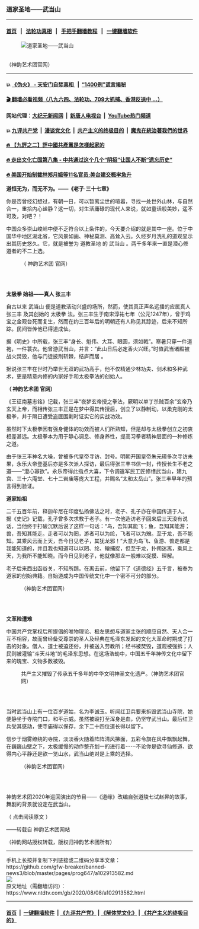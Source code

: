 ### 道家圣地——武当山
------------------------

#### [首页](https://github.com/gfw-breaker/banned-news3/blob/master/README.md) &nbsp;&nbsp;|&nbsp;&nbsp; [法轮功真相](https://github.com/begood0513/basic/blob/master/README.md)  &nbsp;&nbsp;|&nbsp;&nbsp; [手把手翻墙教程](https://github.com/gfw-breaker/guides/wiki)  &nbsp;&nbsp;|&nbsp;&nbsp; [一键翻墙软件](https://github.com/gfw-breaker/nogfw/blob/master/README.md)  



<div><div class="featured_image">
 <figure>
  <img alt="道家圣地——武当山" src="https://i.ntdtv.com/assets/uploads/2020/08/2020-08-08_135632-800x450.jpg"/>
 </figure><br/>
 <span class="caption">
  （神韵艺术团官网）
 </span>
</div>
</div><hr/>

#### 💥 [《伪火》 - 天安门自焚真相 ](http://141.164.51.119:10000/videos/blog/weihuo.html)&nbsp; |&nbsp; [“1400例”谎言揭秘  ](http://141.164.51.119:10000/videos/blog/jiexi1400.html)

#### [ 🎬  翻墙必看视频（八九六四、法轮功、709大抓捕、香港反送中 ...）](https://github.com/gfw-breaker/links/blob/master/banned.md)

#### 网站代理：[大纪元新闻网](http://167.172.10.89:10080/gb/) &nbsp;|&nbsp; [新唐人电视台](http://167.172.10.89:8808/gb/) &nbsp;|&nbsp; [YouTube热门频道](http://158.247.203.241/youtube.html)

#### 💥 [九评共产党](http://141.164.51.119:10000/videos/res/jiuping/)&nbsp; |&nbsp; [漫谈党文化](http://141.164.51.119:10000/videos/res/mtdwh/)&nbsp; |&nbsp; [共产主义的终极目的](http://141.164.51.119:10000/videos/res/zjmd/)&nbsp; |&nbsp; [魔鬼在統治著我們的世界](http://141.164.51.119:10000/videos/res/TheSpecter/)  

#### [ 🔥  【九評之二】評中國共產黨是怎樣起家的](http://141.164.51.119:10000/videos/news/../res/jiuping/index.html)

#### [ 🔥  走出文化亡国第八集 - 中共通过这个几个“阴招”让国人不断“遗忘历史”  ](http://141.164.51.119:10000/videos/news/../res/zcwhwg/index.html)

#### [ 🔥  美国开始制裁林郑月娥等11名官员;美台建交概率急升](http://141.164.51.119:10000/videos/news/ztl02.html)

<div><div class="post_content" itemprop="articleBody">
 <p>
  <strong>
   道恒无为，而无不为。——《老子‧三十七章》
  </strong>
 </p>
 <p>
  你是否曾经幻想过，有朝一日，可以暂离尘世的喧嚣，寻找一处世外山林，与自然合一，重拾内心谧静？这一切，对生活庸碌的现代人来说，就如童话般美妙，遥不可及，对吧？！
 </p>
 <p>
  中国众多崇山峻岭中便不乏符合以上条件的，今天要介绍的就是其中一座。位于中国华中地区湖北省，它风景如画、神秘莫测、高耸入云。久经岁月洗礼的道观显示出其历史悠久。它，就是被誉为
  <ok href="https://www.ntdtv.com/gb/道教圣地.htm">
   道教圣地
  </ok>
  的
  <ok href="https://www.ntdtv.com/gb/武当山.htm">
   武当山
  </ok>
  。两千多年来一直是潜心修道者的不二上选。
 </p>
 <figure class="wp-caption alignnone" id="attachment_102913589" style="width: 600px">
  <img alt="" class="size-medium wp-image-102913589" src="https://i.ntdtv.com/assets/uploads/2020/08/2020-08-08_135558-600x371.jpg">
   <br/><figcaption class="wp-caption-text">
    （
    <ok href="https://www.ntdtv.com/gb/神韵艺术团.htm">
     神韵艺术团
    </ok>
    官网）
    <br/>
   </figcaption><br/>
  </img>
 </figure><br/>
 <p>
  <strong>
   <ok href="https://www.ntdtv.com/gb/太极拳.htm">
    太极拳
   </ok>
   始祖——真人
   <ok href="https://www.ntdtv.com/gb/张三丰.htm">
    张三丰
   </ok>
  </strong>
 </p>
 <p>
  自古以来
  <ok href="https://www.ntdtv.com/gb/武当山.htm">
   武当山
  </ok>
  便是道教活动兴盛的场所，然而，使其真正声名远播的应属真人
  <ok href="https://www.ntdtv.com/gb/张三丰.htm">
   张三丰
  </ok>
  及其创始的
  <ok href="https://www.ntdtv.com/gb/太极拳.htm">
   太极拳
  </ok>
  法。张三丰生于南宋淳祐七年（公元1247年），曾于鸡宝之金观台死而复生，然而在约三百年后的明朝还有人称见其踪迹，后来不知所踪。民间皆传他已得道成仙。
 </p>
 <p>
  据《明史》中所载，张三丰“身长、魁伟、大耳、眼圆，须如戟”。寒暑只穿一件道袍，一件蓑衣。他曾游武当山，并言：“此山日后必定香火兴旺。”时值武当诸殿被战火焚毁，他与门徒披荆斩棘，结庐而居 。
 </p>
 <p>
  据说张三丰在世时乃举世无双的武功高手，他不仅精通少林功夫、剑术和多种武术，更是精意内修的内家好手和太极拳法的创始人。
 </p>
 <p>
  <strong>
   （
   <ok href="https://www.ntdtv.com/gb/神韵艺术团.htm">
    神韵艺术团
   </ok>
   官网）
  </strong>
 </p>
 <p>
  《王征南墓志铭》记载，张三丰“夜梦玄帝授之拳法，厥明以单丁杀贼百余”玄帝乃玄天上帝，而相传张三丰正是在梦中得其传授后，创立了以静制动，以柔克刚的太极拳，并于隔日遭受盗匪围剿时证实它的实战功效。
 </p>
 <p>
  虽然时下太极拳因有强身健体的功效而被人们所熟知，但是却与太极拳创立之初衷相差甚远。太极拳本为用于静心调息、修身养性，提高习拳者精神层面的一种修炼之道。
 </p>
 <p>
  由于张三丰神名大噪，曾被多代皇帝寻访、封号。明朝开国皇帝朱元璋多次寻访未果，永乐大帝登基后亦是多次派人探访，最后得张三丰书信一封，传授长生不老之道——“澄心寡欲”。永乐帝得此指点大喜，下令调遣军民工匠修缮武当山，建九宫、三十六庵堂、七十二岩庙等庞大工程，并赐名“太和太岳山”。张三丰早年的预言得到验证。
 </p>
 <p>
  <strong>
   道家始祖
  </strong>
 </p>
 <p>
  二千五百年前，释迦牟尼在印度弘扬佛法之时，老子、孔子亦在中国传道于人。 据《史记》记载，孔子曾多次求教于老子。有一次他造访老子回来后三天没有说话，当他终于打破沉默后说了这样一句话：“鸟，吾知其能飞；鱼，吾知其能游；兽，吾知其能走。走者可以为罔，游者可以为纶，飞者可以为矰。至于龙，吾不能知。其乘风云而上天，吾今日见老子，其犹龙邪！”大意为鸟飞、鱼游、兽走都是我能知道的，并且我也知道可以以罔、纶、矰捕捉，但至于龙，扑朔迷离，乘风上天，为我所不能知晓。而今日见到老子，他就像那龙一般难以捉摸、理解。
 </p>
 <p>
  老子后来西出函谷关，不知所踪。在离去前，他留下了《道德经》五千言，被奉为道家的创始典籍。自始道成为中国传统文化中一个密不可分的部分。
 </p>
 <figure class="wp-caption alignnone" id="attachment_102913588" style="width: 600px">
  <img alt="" class="size-medium wp-image-102913588" src="https://i.ntdtv.com/assets/uploads/2020/08/2020-08-08_135541-600x420.jpg">
   <br/><figcaption class="wp-caption-text">
    （神韵艺术团官网）
   </figcaption><br/>
  </img>
 </figure><br/>
 <p>
  <strong>
   文革险遭难
  </strong>
 </p>
 <p>
  中国共产党掌权后所提倡的唯物理论、极左思想与道家主张的顺应自然、天人合一互不相容，故而曾经备受尊崇的圣人及经典在毛泽东发起的文化大革命时期成了打击的对象。僧人、道士被迫还俗，并被送入劳教所；经书被焚毁，道观被强拆；人民则被灌输“斗天斗地”的毛泽东思想。在这场浩劫中，中国五千年神传文化中留下来的瑰宝、文物多数被毁。
 </p>
 <figure class="wp-caption alignnone" id="attachment_102913587" style="width: 461px">
  <img alt="" class="size-full wp-image-102913587" src="https://i.ntdtv.com/assets/uploads/2020/08/2020-08-08_135531.jpg"/>
  <br/><figcaption class="wp-caption-text">
   共产主义摧毁了传承五千多年的中华文明神圣文化遗产。（神韵艺术团官网）
   <br/>
  </figcaption><br/>
 </figure><br/>
 <p>
  当时武当山上有一位百岁道姑，名为李诚玉。听闻红卫兵要来拆毁武当山寺院，她便静坐于寺院门口，和平示威。虽然被殴打至浑身是血，仍坚守武当山。最后红卫兵受其感动，使寺庙得以保存，余下二十四位道长得以留下。
 </p>
 <p>
  信步于烟雾缭绕的寺院，淡淡香火随着阵阵清风拂面，五彩令旗在风中飘飘起舞，在巍巍山壁之下，太极缓慢的动作整齐划一的进行着⋯⋯不论你是欲寻仙修道、欲得内心平静还是欲一览山水，武当山绝对是上乘的选择。
 </p>
 <figure class="wp-caption alignnone" id="attachment_102913586" style="width: 600px">
  <img alt="" class="size-medium wp-image-102913586" src="https://i.ntdtv.com/assets/uploads/2020/08/2020-08-08_135503-600x265.jpg"/>
  <br/><figcaption class="wp-caption-text">
   （神韵艺术团官网）
  </figcaption><br/>
 </figure><br/>
 <p>
  神韵艺术团2020年巡回演出的节目——《道缘》改编自张道陵七试赵昇的故事，舞剧的背景就设定在武当山。
 </p>
 <p>
  （
  <ok href="https://zh-tw.shenyunperformingarts.org/explore/view/article/e/VdL_Ca6_5bs/%E9%81%93%E5%AE%B6%E8%81%96%E5%9C%B0%E2%80%94%E2%80%94%E6%AD%A6%E7%95%B6%E5%B1%B1.html">
   点击阅读原文
  </ok>
  ）
 </p>
 <p>
  ——转载自
  <ok href="https://zh-tw.shenyunperformingarts.org/news/view/featured">
   神韵艺术团网站
  </ok>
 </p>
 <p>
  （神韵网站授权转载，版权归神韵艺术团所有）
 </p>
 <div class="single_ad">
 </div>
</div>
</div>
<hr/>
手机上长按并复制下列链接或二维码分享本文章：<br/>
https://github.com/gfw-breaker/banned-news3/blob/master/pages/prog647/a102913582.md <br/>
<a href='https://github.com/gfw-breaker/banned-news3/blob/master/pages/prog647/a102913582.md'><img src='https://github.com/gfw-breaker/banned-news3/blob/master/pages/prog647/a102913582.md.png'/></a> <br/>
原文地址（需翻墙访问）：https://www.ntdtv.com/gb/2020/08/08/a102913582.html


------------------------
#### [首页](https://github.com/gfw-breaker/banned-news3/blob/master/README.md) &nbsp;|&nbsp; [一键翻墙软件](https://github.com/gfw-breaker/nogfw/blob/master/README.md) &nbsp;| [《九评共产党》](https://github.com/gfw-breaker/9ping.md/blob/master/README.md#九评之一评共产党是什么) | [《解体党文化》](https://github.com/gfw-breaker/jtdwh.md/blob/master/README.md) | [《共产主义的终极目的》](https://github.com/gfw-breaker/gczydzjmd.md/blob/master/README.md)


<img src='http://gfw-breaker.win/banned-news3/pages/prog647/a102913582.md' width='0px' height='0px'/>